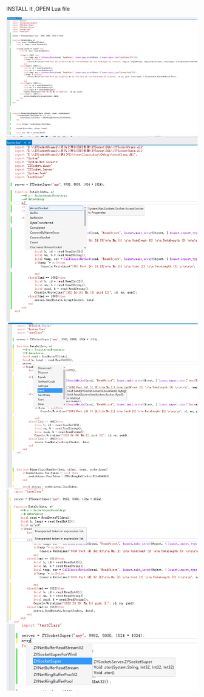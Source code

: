 INSTALL It ,OPEN Lua file

![](test.png?raw=true)
![](test2.png?raw=true)
![](test3.png?raw=true)
![](test4.png?raw=true)
![](test5.png?raw=true)
